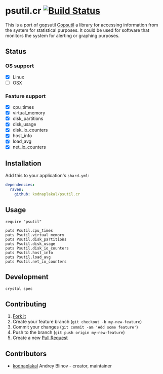 # psutil.cr [![Build Status](https://api.travis-ci.org/kodnaplakal/psutil.cr.svg?branch=master)](https://travis-ci.org/kodnaplakal/psutil.cr)

This is a port of gopsutil [Gopsutil](https://github.com/shirou/gopsutil) a library for accessing information from the system for statistical purposes. It could be used for software that monitors the system for alerting or graphing purposes.

## Status

### OS support

- [x] Linux
- [ ] OSX

### Feature support

- [x] cpu_times
- [x] virtual_memory
- [x] disk_partitions
- [x] disk_usage
- [x] disk_io_counters
- [x] host_info
- [x] load_avg
- [x] net_io_counters

## Installation

Add this to your application's `shard.yml`:

```yaml
dependencies:
  raven:
    github: kodnaplakal/psutil.cr
```

## Usage

```crystal
require "psutil"

puts Psutil.cpu_times
puts Psutil.virtual_memory
puts Psutil.disk_partitions
puts Psutil.disk_usage
puts Psutil.disk_io_counters
puts Psutil.host_info
puts Psutil.load_avg
puts Psutil.net_io_counters
```

## Development

```
crystal spec
```

## Contributing

1. [Fork it](https://github.com/kodnaplakal/psutil.cr/fork)
2. Create your feature branch (`git checkout -b my-new-feature`)
3. Commit your changes (`git commit -am 'Add some feature'`)
4. Push to the branch (`git push origin my-new-feature`)
5. Create a new [Pull Request](https://github.com/kodnaplakal/psutil.cr/pulls)

## Contributors

- [kodnaplakal](https://github.com/sija) Andrey Blinov - creator, maintainer

